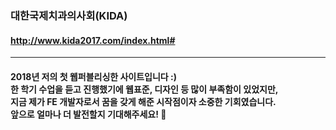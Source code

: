 ### 대한국제치과의사회(KIDA)
#### http://www.kida2017.com/index.html#
***
#### 2018년 저의 첫 웹퍼블리싱한 사이트입니다 :) <br> 한 학기 수업을 듣고 진행했기에 웹표준, 디자인 등 많이 부족함이 있었지만,<br> 지금 제가 FE 개발자로서 꿈을 갖게 해준 시작점이자 소중한 기회였습니다.<br> 앞으로 얼마나 더 발전할지 기대해주세요! 🥰
